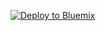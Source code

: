 
[![Deploy to Bluemix](https://bluemix.net/deploy/button.png)](https://bluemix.net/deploy?repository=https://github.com/ceiran316/Slack-Meetings-bot&branch=master)
